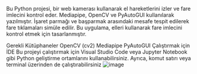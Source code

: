Bu Python projesi, bir web kamerası kullanarak el hareketlerini izler ve fare imlecini kontrol eder. Mediapipe, OpenCV ve PyAutoGUI kullanılarak yazılmıştır. İşaret parmağı ve başparmak arasındaki mesafe tespit edilerek fare tıklamaları simüle edilir. Bu uygulama, elleri kullanarak fare imlecini kontrol etmek için tasarlanmıştır.

Gerekli Kütüphaneler
OpenCV (cv2)
Mediapipe
PyAutoGUI
Çalıştırmak için İDE
Bu projeyi çalıştırmak için Visual Studio Code veya Jupyter Notebook gibi Python geliştirme ortamlarını kullanabilirsiniz. Ayrıca, komut satırı veya terminal üzerinden de çalıştırabilirsiniz
![image](https://github.com/yasinkrc/Virtual-Mouse/assets/113844850/ba385e26-af47-4073-b651-4eed9cc53b78)

